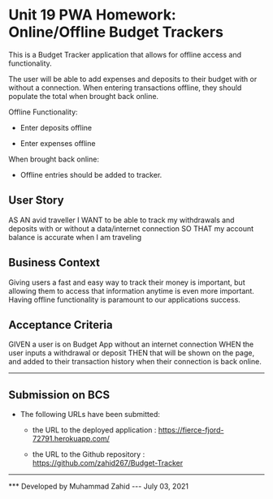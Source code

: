 # Unit 19 PWA Homework: Online/Offline Budget Trackers

This is a  Budget Tracker application that allows for offline access and functionality.

The user will be able to add expenses and deposits to their budget with or without a connection. When entering transactions offline, they should populate the total when brought back online.

Offline Functionality:

  * Enter deposits offline

  * Enter expenses offline

When brought back online:

  * Offline entries should be added to tracker.

## User Story
AS AN avid traveller
I WANT to be able to track my withdrawals and deposits with or without a data/internet connection
SO THAT my account balance is accurate when I am traveling

## Business Context

Giving users a fast and easy way to track their money is important, but allowing them to access that information anytime is even more important. Having offline functionality is paramount to our applications success.


## Acceptance Criteria
GIVEN a user is on Budget App without an internet connection
WHEN the user inputs a withdrawal or deposit
THEN that will be shown on the page, and added to their transaction history when their connection is back online.

- - -


## Submission on BCS

* The following URLs have been submitted:

  * the URL to the deployed application : https://fierce-fjord-72791.herokuapp.com/

  * the URL to the Github repository : https://github.com/zahid267/Budget-Tracker

- - -

*** Developed by Muhammad Zahid --- July 03, 2021